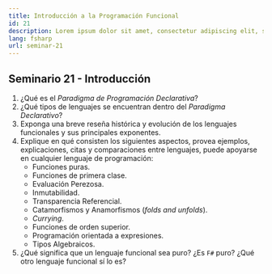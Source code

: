 ```yaml
---
title: Introducción a la Programación Funcional
id: 21
description: Lorem ipsum dolor sit amet, consectetur adipiscing elit, sed do eiusmod tempor incididunt ut labore et dolore magna aliqua. Turpis tincidunt id aliquet risus feugiat.
lang: fsharp
url: seminar-21
---
```


## Seminario 21 - Introducción

1. ¿Qué es el _Paradigma de Programación Declarativa_?
2. ¿Qué tipos de lenguajes se encuentran dentro del _Paradigma Declarativo_?
3. Exponga una breve reseña histórica y evolución de los lenguajes funcionales y sus principales exponentes.
4. Explique en qué consisten los siguientes aspectos, provea ejemplos, explicaciones, citas y comparaciones entre lenguajes,
   puede apoyarse en cualquier lenguaje de programación:
   - Funciones puras.
   - Funciones de primera clase.
   - Evaluación Perezosa.
   - Inmutabilidad.
   - Transparencia Referencial.
   - Catamorfismos y Anamorfismos (_folds and unfolds_).
   - _Currying_.
   - Funciones de orden superior.
   - Programación orientada a expresiones.
   - Tipos Algebraicos.
5. ¿Qué significa que un lenguaje funcional sea puro? ¿Es `F#` puro? ¿Qué otro lenguaje funcional sí lo es?
